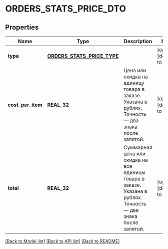# ORDERS_STATS_PRICE_DTO

## Properties
Name | Type | Description | Notes
------------ | ------------- | ------------- | -------------
**type** | [**ORDERS_STATS_PRICE_TYPE**](OrdersStatsPriceType.md) |  | [optional] [default to null]
**cost_per_item** | **REAL_32** | Цена или скидка на единицу товара в заказе. Указана в рублях. Точность — два знака после запятой.  | [optional] [default to null]
**total** | **REAL_32** | Суммарная цена или скидка на все единицы товара в заказе. Указана в рублях. Точность — два знака после запятой.  | [optional] [default to null]

[[Back to Model list]](../README.md#documentation-for-models) [[Back to API list]](../README.md#documentation-for-api-endpoints) [[Back to README]](../README.md)



